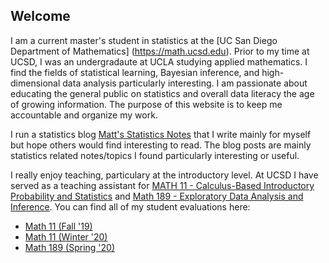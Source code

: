 ## Welcome

I am a current master's student in statistics at the [UC San Diego Department of Mathematics] (https://math.ucsd.edu). Prior to my time at UCSD, I was an undergradaute at UCLA studying applied mathematics. I find the fields of statistical learning, Bayesian inference, and high-dimensional data analysis particularly interesting. I am passionate about educating the general public on statistics and overall data literacy the age of growing information. The purpose of this website is to keep me accountable and organize my work.

I run a statistics blog [Matt's Statistics Notes](https://statisticalnotes.wordpress.com/) that I write mainly for myself but hope others would find interesting to read. The blog posts are mainly statistics related notes/topics I found particularly interesting or useful. 

I really enjoy teaching, particulary at the introductory level. At UCSD I have served as a teaching assistant for [MATH 11 - Calculus-Based Introductory Probability and Statistics](https://www.ucsd.edu/catalog/courses/MATH.html)  and [Math 189 - Exploratory Data Analysis and Inference](https://www.ucsd.edu/catalog/courses/MATH.html). You can find all of my student evaluations here:
- [Math 11 (Fall '19)](https://mattwaismann.github.io/teaching_evaluations/Waismann_Matthew_Student_IA_Evaluation_-_MATH_11_-_Calculus-Based_Prob_&_Stats_[A00]_(Hammock_Frances_H)_-_FA19.pdf)
- [Math 11 (Winter '20)](https://mattwaismann.github.io/teaching_evaluations/Waismann_Matthew_Student_IA_Evaluation_-_MATH_11_-_Calculus-Based_Prob_&_Stats_[B00]_(Ciotti_Benjamin)_-_WI20.pdf)
- [Math 189 (Spring '20)](https://mattwaismann.github.io/teaching_evaluations/Waismann_Matthew_Student_IA_Evaluation_-_MATH_189_-_Data_Analysis_and_Inference_[B00]_(Schwartzman_Armin)_-_SP20.pdf)

